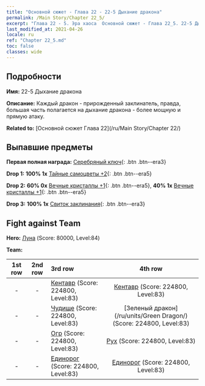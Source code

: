 ```yaml
---
title: "Основной сюжет - Глава 22 - 22-5 Дыхание дракона"
permalink: /Main Story/Chapter 22_5/
excerpt: "Глава 22 - 5. Эра хаоса  Основной сюжет - Глава 22_5. 22-5 Дыхание дракона"
last_modified_at: 2021-04-26
locale: ru
ref: "Chapter 22_5.md"
toc: false
classes: wide
---
```


## Подробности

 **Имя:** 22-5 Дыхание дракона

 **Описание:** Каждый дракон - прирожденный заклинатель, правда, большая часть полагается на дыхание дракона - более мощную и прямую атаку.

 **Related to:** [Основной сюжет Глава 22](/ru/Main Story/Chapter 22/)

## Выпавшие предметы

 **Первая полная награда:** [Серебряный ключ](/ItemsRU/con_693/){: .btn .btn--era3}

 **Drop 1:** **100% 1x** [Тайные самоцветы +2](/ItemsRU/mat_79/){: .btn .btn--era5}

 **Drop 2:** **60% 0x** [Вечные кристаллы +1](/ItemsRU/mat_73/){: .btn .btn--era5}, **40% 1x** [Вечные кристаллы +1](/ItemsRU/mat_73/){: .btn .btn--era5}

 **Drop 3:** **100% 1x** [Свиток заклинания](/ItemsRU/con_694/){: .btn .btn--era3}


## Fight against Team
 **Hero:** [Луна](/ru/heroes/Luna/) (Score: 80000, Level:84)

 **Team:**


  | 1st row | 2nd row | 3rd row | 4th row |
  |:----:|:----:|:----|:----:|
  | - | - | [Кентавр](/ru/units/Centaur/) (Score: 224800, Level:83)  | [Кентавр](/ru/units/Centaur/) (Score: 224800, Level:83)  |
  | - | - | [Чудище](/ru/units/Behemoth/) (Score: 224800, Level:83)  | [Зеленый дракон](/ru/units/Green Dragon/) (Score: 224800, Level:83)  |
  | - | - | [Огр](/ru/units/Ogre/) (Score: 224800, Level:83)  | [Рух](/ru/units/Roc/) (Score: 224800, Level:83)  |
  | - | - | [Единорог](/ru/units/Unicorn/) (Score: 224800, Level:83)  | [Единорог](/ru/units/Unicorn/) (Score: 224800, Level:83)  |


